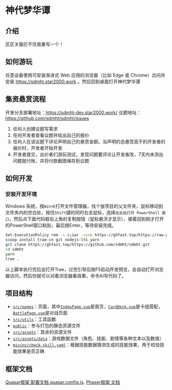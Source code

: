 # 神代梦华谭

## 介绍

区区关服拦不住我重写一个！

## 如何游玩

任意设备使用可安装渐进式 Web 应用的浏览器（比如 Edge 或 Chrome）访问并安装 https://sdmht.star2000.work 。然后回到桌面打开神代梦华谭

## 集资悬赏流程
开发分支部署地址：https://sdmht-dev.star2000.work/
议题地址：https://github.com/sdmht/sdmht/issues
1. 任何人创建议题写需求
2. 任何开发者查看议题并给出自己的报价
3. 任何人在该议题下评论声明自己的悬赏金额。当声明的总悬赏高于的开发者的报价时，开发者开始开发
4. 开发者提交，出价者们游玩测试，发现问题要评论让开发者改，7天内未测出问题就付账，并将付款截图保存到议题

## 如何开发

### 安装开发环境

Windows 系统，按`Win+E`打开文件管理器，找个放项目的父文件夹，鼠标移动到文件夹内的空白处，按住`Shift`键的同时右击鼠标，选择`在此处打开 PowerShell 窗口`，然后点下面代码框右上角的复制按钮（鼠标悬浮才显示），接着回到刚才打开的PowerShell窗口粘贴，最后按Enter，等待安装完成。

```sh
Set-ExecutionPolicy rem -s c;iwr -useb https://ghfast.top/https://raw.githubusercontent.com/star2000/scoop/master/install.ps1 | iex
scoop install trae-cn git nodejs-lts yarn
git clone https://ghfast.top/https://github.com/sdmht/sdmht.git
cd sdmht
yarn
trae .
```

以上脚本执行完后会打开Trae，过完引导后按F5启动开发预览，会自动打开浏览器访问，然后你就可以对着浏览器看效果，命令AI写代码了。

## 项目结构

- [`src/pages`](src/pages/)：页面，其中[`IndexPage.vue`](src/pages/IndexPage.vue)是首页，[`CardDeck.vue`](src/pages/CardDeck.vue)是卡组搭配，[`BattlePage.vue`](src/pages/BattlePage.vue)是对战页面
- [`src/utils`](src/utils/)：工具函数
- [`public`](public/)：参与打包的静态资源文件
- [`src/assets`](src/assets/)：其余的资源文件
- [`src/assets/data`](src/assets/data/)：游戏数据文件（角色、技能、剧情等各种文本以及数值）
- [`mixins/check-skill.yaml`](mixins/check-skill.yaml)：根据技能数据猜测生成的技能效果，用于校验技能效果是否正确

## 框架文档

[Quasar框架 配置文档 quasar.config.js](https://quasar.dev/quasar-cli-webpack/quasar-config-file/).
[Phaser框架 文档](https://docs.phaser.io)
